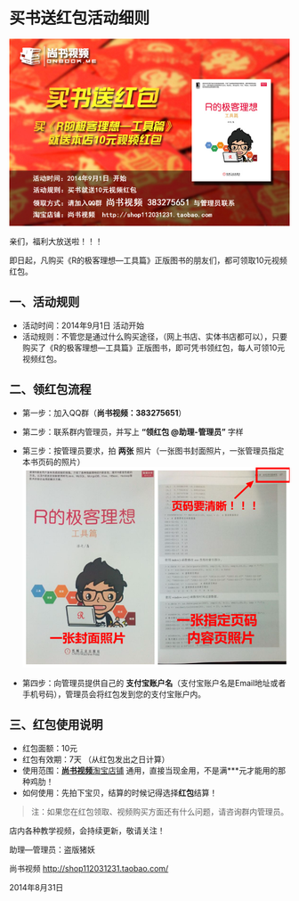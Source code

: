 买书送红包活动细则
==============

![买书送红包活动细则](./img/201408/01.jpg)

亲们，福利大放送啦！！！

即日起，凡购买《R的极客理想—工具篇》正版图书的朋友们，都可领取10元视频红包。

## 一、活动规则

- 活动时间：2014年9月1日 活动开始
- 活动规则：不管您是通过什么购买途径，（网上书店、实体书店都可以），只要购买了《R的极客理想—工具篇》正版图书，即可凭书领红包，每人可领10元视频红包。

## 二、领红包流程

- 第一步：加入QQ群（**尚书视频：383275651**）
- 第二步：联系群内管理员，并写上 **“领红包 @助理-管理员”** 字样
- 第三步：按管理员要求，拍 **两张** 照片（一张图书封面照片，一张管理员指定本书页码的照片）
![](./img/201408/02.png)

- 第四步：向管理员提供自己的 **支付宝账户名**（支付宝账户名是Email地址或者手机号码），管理员会将红包发到您的支付宝账户内。

## 三、红包使用说明

- 红包面额：10元
- 红包有效期：7天 （从红包发出之日计算）
- 使用范围：[**尚书视频**淘宝店铺](http://shop112031231.taobao.com/) 通用，直接当现金用，不是满***元才能用的那种鸡肋！
- 如何使用：先拍下宝贝，结算的时候记得选择**红包**结算！

> 注：如果您在红包领取、视频购买方面还有什么问题，请咨询群内管理员。

店内各种教学视频，会持续更新，敬请关注！

助理—管理员：盗版猪妖

尚书视频  http://shop112031231.taobao.com/

2014年8月31日

